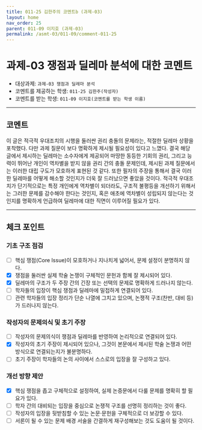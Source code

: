 ```yaml
---
title: 011-25 김한주의 코멘트b (과제-03) 
layout: home
nav_order: 25
parent: 011-09 이지호 (과제-03)
permalink: /asmt-03/011-09/comment-011-25
---
```


# 과제-03 쟁점과 딜레마 분석에 대한 코멘트

- 대상과제: `과제-03 쟁점과 딜레마 분석`
- 코멘트를 제공하는 학생: `011-25 김한주(작성자)` 
- 코멘트를 받는 학생: `011-09 이지호(코멘트를 받는 학생 이름)` 

---

## 코멘트

이 글은 적극적 우대조치의 시행을 둘러싼 권리 충돌의 문제라는, 적절한 딜레마 상황을 포착했다. 다만 과제 질문이 보다 명확하게 제시될 필요성이 있다고 느꼈다. 결국 해당 글에서 제시하는 딜레마는 소수자에게 제공되어 마땅한 동등한 기회의 권리, 그리고 능력이 뛰어난 개인이 역차별을 받지 않을 권리 간의 충돌 문제인데, 제시된 과제 질문에서는 이러한 대립 구도가 모호하게 표현된 것 같다. 또한 필자의 주장을 통해서 결국 이러한 딜레마를 어떻게 해소할 것인지가 더욱 잘 드러났으면 좋았을 것이다. 적극적 우대조치가 단기적으로는 특정 개인에게 역차별이 되더라도, 구조적 불평등을 개선하기 위해서는 그러한 문제를 감수해야 한다는 것인지, 혹은 애초에 역차별이 성립되지 않는다는 것인지를 명확하게 언급하여 딜레마에 대한 직면이 이루어질 필요가 있다.

---

## 체크 포인트

### **기초 구조 점검**
- [ ] 핵심 쟁점(Core Issue)이 모호하거나 지나치게 넓어서, 문제 설정이 분명하지 않다.
- [x] 쟁점을 둘러싼 실제 학술 논쟁이 구체적인 문헌과 함께 잘 제시되어 있다.
- [x] 딜레마의 구조가 두 주장 간의 긴장 또는 선택의 문제로 명확하게 드러나지 않는다.
- [ ] 학자들의 입장이 핵심 쟁점과 딜레마에 밀접하게 연결되어 있다.
- [ ] 관련 학자들의 입장 정리가 단순 나열에 그치고 있으며, 논쟁적 구조(찬반, 대비 등)가 드러나지 않는다.

### **작성자의 문제의식 및 초기 주장**
- [ ] 작성자의 문제의식이 쟁점과 딜레마를 반영하여 논리적으로 연결되어 있다.
- [x] 작성자의 초기 주장이 제시되어 있으나, 그것이 본문에서 제시된 학술 논쟁과 어떤 방식으로 연결되는지가 불분명하다.
- [ ] 초기 주장이 학자들의 논의 사이에서 스스로의 입장을 잘 구성하고 있다.

### **개선 방향 제안**
- [x] 핵심 쟁점을 좁고 구체적으로 설정하여, 실제 논증문에서 다룰 문제를 명확히 할 필요가 있다.
- [ ] 학자 간의 대비되는 입장을 중심으로 논쟁적 구조를 선명히 정리하는 것이 좋다.
- [ ] 작성자의 입장을 뒷받침할 수 있는 논문·문헌을 구체적으로 더 보강할 수 있다.
- [ ] 서론이 될 수 있는 문제 배경 서술을 간결하게 재구성해보는 것도 도움이 될 것이다.
